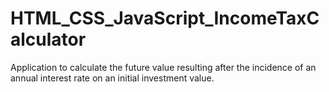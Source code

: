 # HTML_CSS_JavaScript_IncomeTaxCalculator
Application to calculate the future value resulting after the incidence of an annual interest rate on an initial investment value.
